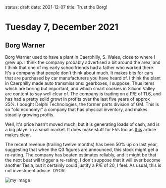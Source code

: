 status: draft
date: 2021-12-07
title: Trust the Borg!

# Tuesday  7, December 2021

## Borg Warner

Borg Warner used to have a plant in Caerphilly, S. Wales, close to where I grew up.
I think the company probably advertised a bit around the area, and I think that one of my early schoolfriends had a father who worked there.
It's a company that people don't think about much. 
It makes bits for cars that are purchased by car manufacturers you have heard of.
I think the plant in Caerphilly made auto transmissions: gearboxes, I suppose.
Thus items which are boring but important, and which smart cookies in Silicon Valley are content to say well clear of.
The company is trading on a P/E of 11.6, and has had a pretty solid growt in profits over the last five years of approx 25%.
I bought Delphi Technologies, the former parts division of GM.
This is so "old economy:" a company that has physical inventory, and makes steadily growing profits.

Well, it's price hasn't moved much, but it is generating loads of cash, and is a big player in a small market.
It does make stuff for EVs too as [this](https://seekingalpha.com/article/4473812-borgwarner-an-excellent-play-on-the-future-of-electric-vehicles?utm_campaign=RTA+Articles&utm_medium=email&utm_source=seeking_alpha&utm_term=RTA+Article+Smart) article makes clear. 

The recent revenue (trailing twelve months) has been 50% up on last year, suggesting that when the Q3 figures are announced, this stock might get a re-rating.
The company has beaten estimates reliably, and it might be that the next beat will trigger a re-rating.
I don't suppose that it will ever become another Tesla, but it certainly could justify a P/E of 20, I feel.
As usual, this is not investment advice. DYOR.


![my image](https://mega.nz/file/kRFQgJCC#tvzc3qHDgZhhsb0c5bNkG2lVrwL68AlnVnOr2ZxRTiY)